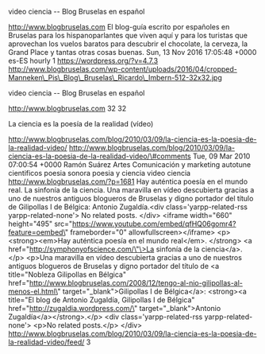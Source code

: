 video ciencia -- Blog Bruselas en español

http://www.blogbruselas.com El blog-guía escrito por españoles en
Bruselas para los hispanoparlantes que viven aquí y para los turistas
que aprovechan los vuelos baratos para descubrir el chocolate, la
cerveza, la Grand Place y tantas otras cosas buenas. Sun, 13 Nov 2016
17:05:48 +0000 es-ES hourly 1 https://wordpress.org/?v=4.7.3
http://www.blogbruselas.com/wp-content/uploads/2016/04/cropped-Manneken\_Pis\_Blog\_Bruselas\_Ricardo\_Imbern-512-32x32.jpg

video ciencia -- Blog Bruselas en español

http://www.blogbruselas.com 32 32

La ciencia es la poesía de la realidad (vídeo)

http://www.blogbruselas.com/blog/2010/03/09/la-ciencia-es-la-poesia-de-la-realidad-video/
http://www.blogbruselas.com/blog/2010/03/09/la-ciencia-es-la-poesia-de-la-realidad-video/\#comments
Tue, 09 Mar 2010 07:00:54 +0000 Ramón Suárez Artes Comunicación y
marketing autotune cientificos poesia sonora poesia y ciencia video
ciencia http://www.blogbruselas.com/?p=1681 Hay auténtica poesía en el
mundo real. La sinfonía de la ciencia. Una maravilla en vídeo
descubierta gracias a uno de nuestros antiguos blogueros de Bruselas y
digno portador del título de Gilipollas I de Bélgica: Antonio
Zugaldía.\<div class=\'yarpp-related-rss yarpp-related-none\'\> No
related posts. \</div\> \<iframe width=\"660\" height=\"495\"
src=\"https://www.youtube.com/embed/qfHQ06gomr4?feature=oembed\"
frameborder=\"0\" allowfullscreen\>\</iframe\> \<p\>\<strong\>\<em\>Hay
auténtica poesía en el mundo real\</em\>. \</strong\> \<a
href=\"http://symphonyofscience.com/\"\>La sinfonía de la ciencia\</a\>.
\</p\> \<p\>Una maravilla en vídeo descubierta gracias a uno de nuestros
antiguos blogueros de Bruselas y digno portador del título de \<a
title=\"Nobleza Gilipollas en Bélgica\"
href=\"http://www.blogbruselas.com/2008/12/tengo-al-nio-gilipollas-al-menos-el.html\"
target=\"\_blank\"\>Gilipollas I de Bélgica\</a\>: \<strong\>\<a
title=\"El blog de Antonio Zugaldía, Gilipollas I de Bélgica\"
href=\"http://zugaldia.wordpress.com/\" target=\"\_blank\"\>Antonio
Zugaldía\</a\>\</strong\>.\</p\> \<div class=\'yarpp-related-rss
yarpp-related-none\'\> \<p\>No related posts.\</p\> \</div\>
http://www.blogbruselas.com/blog/2010/03/09/la-ciencia-es-la-poesia-de-la-realidad-video/feed/
3

